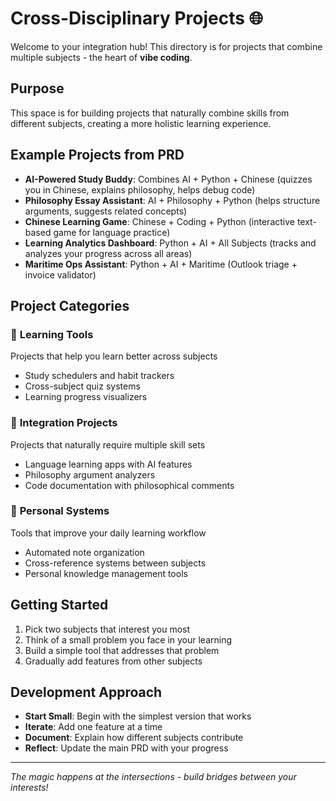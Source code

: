 # Cross-Disciplinary Projects 🌐

Welcome to your integration hub! This directory is for projects that combine multiple subjects - the heart of **vibe coding**.

## Purpose
This space is for building projects that naturally combine skills from different subjects, creating a more holistic learning experience.

## Example Projects from PRD
- **AI-Powered Study Buddy**: Combines AI + Python + Chinese (quizzes you in Chinese, explains philosophy, helps debug code)
- **Philosophy Essay Assistant**: AI + Philosophy + Python (helps structure arguments, suggests related concepts)
- **Chinese Learning Game**: Chinese + Coding + Python (interactive text-based game for language practice)
- **Learning Analytics Dashboard**: Python + AI + All Subjects (tracks and analyzes your progress across all areas)
- **Maritime Ops Assistant**: Python + AI + Maritime (Outlook triage + invoice validator)

## Project Categories

### 🎯 **Learning Tools**
Projects that help you learn better across subjects
- Study schedulers and habit trackers
- Cross-subject quiz systems
- Learning progress visualizers

### 🔄 **Integration Projects**
Projects that naturally require multiple skill sets
- Language learning apps with AI features
- Philosophy argument analyzers
- Code documentation with philosophical comments

### 🚀 **Personal Systems**
Tools that improve your daily learning workflow
- Automated note organization
- Cross-reference systems between subjects
- Personal knowledge management tools

## Getting Started
1. Pick two subjects that interest you most
2. Think of a small problem you face in your learning
3. Build a simple tool that addresses that problem
4. Gradually add features from other subjects

## Development Approach
- **Start Small**: Begin with the simplest version that works
- **Iterate**: Add one feature at a time
- **Document**: Explain how different subjects contribute
- **Reflect**: Update the main PRD with your progress

---
*The magic happens at the intersections - build bridges between your interests!*
